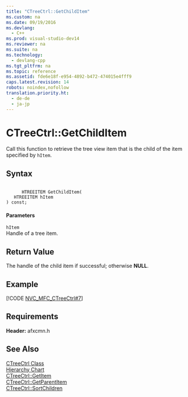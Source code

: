 ```yaml
---
title: "CTreeCtrl::GetChildItem"
ms.custom: na
ms.date: 09/19/2016
ms.devlang: 
  - C++
ms.prod: visual-studio-dev14
ms.reviewer: na
ms.suite: na
ms.technology: 
  - devlang-cpp
ms.tgt_pltfrm: na
ms.topic: reference
ms.assetid: fde6e18f-e954-4892-b472-474015e4fff9
caps.latest.revision: 14
robots: noindex,nofollow
translation.priority.ht: 
  - de-de
  - ja-jp
---
```

# CTreeCtrl::GetChildItem
Call this function to retrieve the tree view item that is the child of the item specified by `hItem`.  
  
## Syntax  
  
```  
  
      HTREEITEM GetChildItem(  
   HTREEITEM hItem   
) const;  
```  
  
#### Parameters  
 `hItem`  
 Handle of a tree item.  
  
## Return Value  
 The handle of the child item if successful; otherwise **NULL**.  
  
## Example  
 [!CODE [NVC_MFC_CTreeCtrl#7](../CodeSnippet/VS_Snippets_Cpp/NVC_MFC_CTreeCtrl#7)]  
  
## Requirements  
 **Header:** afxcmn.h  
  
## See Also  
 [CTreeCtrl Class](../vs140/CTreeCtrl-Class.md)   
 [Hierarchy Chart](../vs140/Hierarchy-Chart.md)   
 [CTreeCtrl::GetItem](../vs140/CTreeCtrl--GetItem.md)   
 [CTreeCtrl::GetParentItem](../vs140/CTreeCtrl--GetParentItem.md)   
 [CTreeCtrl::SortChildren](../vs140/CTreeCtrl--SortChildren.md)